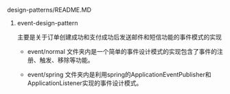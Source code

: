 design-patterns/README.MD
1. event-design-pattern
   
   主要是关于订单创建成功和支付成功后发送邮件和短信功能的事件模式的实现 

   - event/normal 文件夹内是一个简单的事件设计模式的实现包含了事件的注册、触发、移除等功能。
   
   - event/spring 文件夹内是利用spring的ApplicationEventPublisher和ApplicationListener实现的事件设计模式。
   